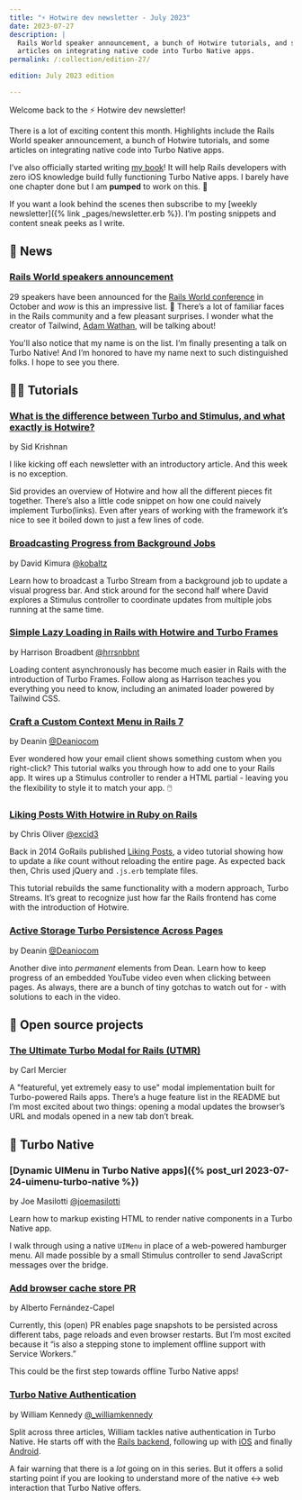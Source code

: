 ```yaml
---
title: "⚡️ Hotwire dev newsletter - July 2023"
date: 2023-07-27
description: |
  Rails World speaker announcement, a bunch of Hotwire tutorials, and some
  articles on integrating native code into Turbo Native apps.
permalink: /:collection/edition-27/

edition: July 2023 edition

---
```


Welcome back to the ⚡️ Hotwire dev newsletter!

There is a lot of exciting content this month. Highlights include the Rails World speaker announcement, a bunch of Hotwire tutorials, and some articles on integrating native code into Turbo Native apps.

I’ve also officially started writing [my book](https://twitter.com/joemasilotti/status/1682440004570857473)! It will help Rails developers with zero iOS knowledge build fully functioning Turbo Native apps. I barely have one chapter done but I am **pumped** to work on this. 💪

If you want a look behind the scenes then subscribe to my [weekly newsletter]({% link _pages/newsletter.erb %}). I’m posting snippets and content sneak peeks as I write.

## 📰 News

### [Rails World speakers announcement](https://rubyonrails.org/world/speakers)

29 speakers have been announced for the [Rails World conference](https://rubyonrails.org/world) in October and _wow_ is this an impressive list. 🤩 There’s a lot of familiar faces in the Rails community and a few pleasant surprises. I wonder what the creator of Tailwind, [Adam Wathan](https://twitter.com/adamwathan/status/1683538550518689792), will be talking about!

You'll also notice that my name is on the list. I’m finally presenting a talk on Turbo Native! And I’m honored to have my name next to such distinguished folks. I hope to see you there.

## 👩‍🎓 Tutorials

### [What is the difference between Turbo and Stimulus, and what exactly is Hotwire?](https://www.ducktypelabs.com/turbo-vs-stimulus/)

by Sid Krishnan

I like kicking off each newsletter with an introductory article. And this week is no exception.

Sid provides an overview of Hotwire and how all the different pieces fit together. There’s also a little code snippet on how one could naively implement Turbo(links). Even after years of working with the framework it’s nice to see it boiled down to just a few lines of code.

### [Broadcasting Progress from Background Jobs](https://www.driftingruby.com/episodes/broadcasting-progress-from-background-jobs)

by David Kimura [@kobaltz](https://twitter.com/kobaltz)

Learn how to broadcast a Turbo Stream from a background job to update a visual progress bar. And stick around for the second half where David explores a Stimulus controller to coordinate updates from multiple jobs running at the same time.

### [Simple Lazy Loading in Rails with Hotwire and Turbo Frames](https://railsnotes.xyz/blog/simple-lazy-loading-hotwire-turbo-frames-rails)

by Harrison Broadbent [@hrrsnbbnt](https://twitter.com/hrrsnbbnt?lang=en)

Loading content asynchronously has become much easier in Rails with the introduction of Turbo Frames. Follow along as Harrison teaches you everything you need to know, including an animated loader powered by Tailwind CSS.

### [Craft a Custom Context Menu in Rails 7](https://www.youtube.com/watch?v=39M7GHzZsG4)

by Deanin [@Deaniocom](https://twitter.com/deaniocom)

Ever wondered how your email client shows something custom when you right-click? This tutorial walks you through how to add one to your Rails app. It wires up a Stimulus controller to render a HTML partial - leaving you the flexibility to style it to match your app. 🖱️

### [Liking Posts With Hotwire in Ruby on Rails](https://www.youtube.com/watch?v=vcjWe_Sc_Ck)

by Chris Oliver [@excid3](https://twitter.com/excid3)

Back in 2014 GoRails published [Liking Posts](https://gorails.com/episodes/liking-posts), a video tutorial showing how to update a *like* count without reloading the entire page. As expected back then, Chris used jQuery and `.js.erb` template files.

This tutorial rebuilds the same functionality with a modern approach, Turbo Streams. It’s great to recognize just how far the Rails frontend has come with the introduction of Hotwire.

### [Active Storage Turbo Persistence Across Pages](https://www.youtube.com/watch?v=h3zboEkzQ3Q)

by Deanin [@Deaniocom](https://twitter.com/deaniocom)

Another dive into _permanent_ elements from Dean. Learn how to keep progress of an embedded YouTube video even when clicking between pages. As always, there are a bunch of tiny gotchas to watch out for - with solutions to each in the video.

## 🐙 Open source projects

### [The Ultimate Turbo Modal for Rails (UTMR)](https://github.com/cmer/ultimate-turbo-modal)

by Carl Mercier

A "featureful, yet extremely easy to use" modal implementation built for Turbo-powered Rails apps. There’s a huge feature list in the README but I’m most excited about two things: opening a modal updates the browser’s URL and modals opened in a new tab don’t break.

## 📱 Turbo Native

### [Dynamic UIMenu in Turbo Native apps]({% post_url 2023-07-24-uimenu-turbo-native %})

by Joe Masilotti [@joemasilotti](https://twitter.com/joemasilotti)

Learn how to markup existing HTML to render native components in a Turbo Native app.

I walk through using a native `UIMenu` in place of a web-powered hamburger menu. All made possible by a small Stimulus controller to send JavaScript messages over the bridge.

### [Add browser cache store PR](https://github.com/hotwired/turbo/pull/949)

by Alberto Fernández-Capel

Currently, this (open) PR enables page snapshots to be persisted across different tabs, page reloads and even browser restarts. But I’m most excited because it “is also a stepping stone to implement offline support with Service Workers.”

This could be the first step towards offline Turbo Native apps!

### [Turbo Native Authentication](https://williamkennedy.ninja/turbo/2023/07/02/turbo-native-auth-rails/)

by William Kennedy [@\_williamkennedy](https://twitter.com/_williamkennedy)

Split across three articles, William tackles native authentication in Turbo Native. He starts off with the [Rails backend](https://williamkennedy.ninja/turbo/2023/07/02/turbo-native-auth-rails/), following up with [iOS](https://williamkennedy.ninja/turbo/2023/07/03/turbo-native-auth-ios/) and finally [Android](https://williamkennedy.ninja/turbo/2023/07/17/turbo-native-auth-android/).

A fair warning that there is a _lot_ going on in this series. But it offers a solid starting point if you are looking to understand more of the native ↔ web interaction that Turbo Native offers.
